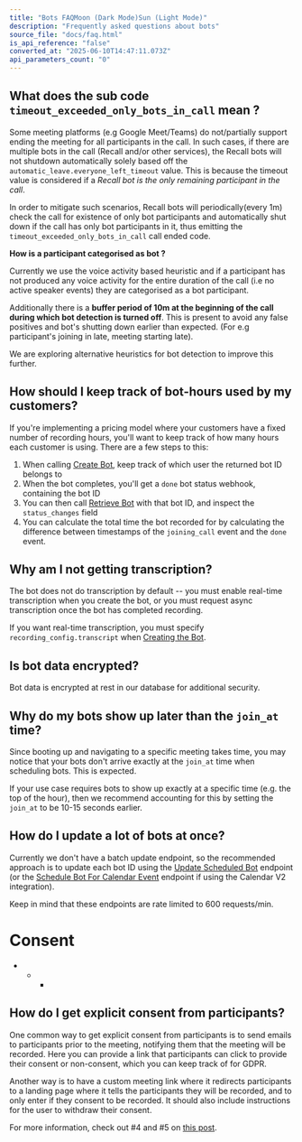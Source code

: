 ```yaml
---
title: "Bots FAQMoon (Dark Mode)Sun (Light Mode)"
description: "Frequently asked questions about bots"
source_file: "docs/faq.html"
is_api_reference: "false"
converted_at: "2025-06-10T14:47:11.073Z"
api_parameters_count: "0"
---
```

## What does the sub code `timeout_exceeded_only_bots_in_call` mean ?

[](#what-does-the-sub-code-timeout_exceeded_only_bots_in_call-mean-)

Some meeting platforms (e.g Google Meet/Teams) do not/partially support ending the meeting for all participants in the call. In such cases, if there are multiple bots in the call (Recall and/or other services), the Recall bots will not shutdown automatically solely based off the `automatic_leave.everyone_left_timeout` value. This is because the timeout value is considered if a *Recall bot is the only remaining participant in the call*.

In order to mitigate such scenarios, Recall bots will periodically(every 1m) check the call for existence of only bot participants and automatically shut down if the call has only bot participants in it, thus emitting the `timeout_exceeded_only_bots_in_call` call ended code.

**How is a participant categorised as bot ?**

Currently we use the voice activity based heuristic and if a participant has not produced any voice activity for the entire duration of the call (i.e no active speaker events) they are categorised as a bot participant.

Additionally there is a **buffer period of 10m at the beginning of the call during which bot detection is turned off**. This is present to avoid any false positives and bot's shutting down earlier than expected. (For e.g participant's joining in late, meeting starting late).

We are exploring alternative heuristics for bot detection to improve this further.

## How should I keep track of bot-hours used by my customers?

[](#how-should-i-keep-track-of-bot-hours-used-by-my-customers)

If you're implementing a pricing model where your customers have a fixed number of recording hours, you'll want to keep track of how many hours each customer is using. There are a few steps to this:

1.  When calling [Create Bot](/reference/bot_create.md), keep track of which user the returned bot ID belongs to
2.  When the bot completes, you'll get a `done` bot status webhook, containing the bot ID
3.  You can then call [Retrieve Bot](/reference/bot_retrieve.md) with that bot ID, and inspect the `status_changes` field
4.  You can calculate the total time the bot recorded for by calculating the difference between timestamps of the `joining_call` event and the `done` event.

## Why am I not getting transcription?

[](#why-am-i-not-getting-transcription)

The bot does not do transcription by default -- you must enable real-time transcription when you create the bot, or you must request async transcription once the bot has completed recording.

If you want real-time transcription, you must specify `recording_config.transcript` when [Creating the Bot](/reference/bot_create.md).

## Is bot data encrypted?

[](#is-bot-data-encrypted)

Bot data is encrypted at rest in our database for additional security.

## Why do my bots show up later than the `join_at` time?

[](#why-do-my-bots-show-up-later-than-the-join_at-time)

Since booting up and navigating to a specific meeting takes time, you may notice that your bots don't arrive exactly at the `join_at` time when scheduling bots. This is expected.

If your use case requires bots to show up exactly at a specific time (e.g. the top of the hour), then we recommend accounting for this by setting the `join_at` to be 10-15 seconds earlier.

## How do I update a lot of bots at once?

[](#how-do-i-update-a-lot-of-bots-at-once)

Currently we don't have a batch update endpoint, so the recommended approach is to update each bot ID using the [Update Scheduled Bot](/reference/bot_partial_update.md) endpoint (or the [Schedule Bot For Calendar Event](/reference/calendar_events_bot_create.md) endpoint if using the Calendar V2 integration).

Keep in mind that these endpoints are rate limited to 600 requests/min.

# Consent

[](#consent)
- * *

## How do I get explicit consent from participants?

[](#how-do-i-get-explicit-consent-from-participants)

One common way to get explicit consent from participants is to send emails to participants prior to the meeting, notifying them that the meeting will be recorded. Here you can provide a link that participants can click to provide their consent or non-consent, which you can keep track of for GDPR.

Another way is to have a custom meeting link where it redirects participants to a landing page where it tells the participants they will be recorded, and to only enter if they consent to be recorded. It should also include instructions for the user to withdraw their consent.

For more information, check out #4 and #5 on [this post](https://www.recall.ai/post/5-ways-to-request-recording-consent-with-meeting-bots).
